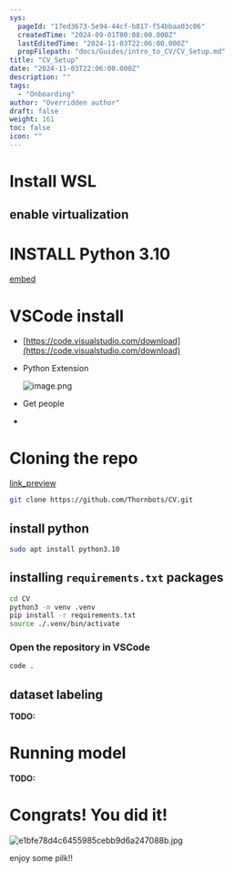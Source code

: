 ```yaml
---
sys:
  pageId: "17ed3673-5e94-44cf-b817-f54bbaa03c06"
  createdTime: "2024-09-01T00:08:00.000Z"
  lastEditedTime: "2024-11-03T22:06:00.000Z"
  propFilepath: "docs/Guides/intro_to_CV/CV_Setup.md"
title: "CV_Setup"
date: "2024-11-03T22:06:00.000Z"
description: ""
tags:
  - "Onboarding"
author: "Overridden author"
draft: false
weight: 161
toc: false
icon: ""
---
```


# Install WSL

## enable virtualization

# INSTALL Python 3.10

[embed](https://www.rose-hulman.edu/class/csse/csse132/2425a/labs/prelab1-wsl2.html)

# VSCode install

- [https://code.visualstudio.com/download](https://code.visualstudio.com/download)
- Python Extension

	![image.png](https://prod-files-secure.s3.us-west-2.amazonaws.com/d518164a-d88e-44d1-a4ee-3adb3bd8bce0/d82b6650-a5e4-4d3c-b8c9-93d817dae00e/image.png?X-Amz-Algorithm=AWS4-HMAC-SHA256&X-Amz-Content-Sha256=UNSIGNED-PAYLOAD&X-Amz-Credential=ASIAZI2LB466VOSSPBRI%2F20250704%2Fus-west-2%2Fs3%2Faws4_request&X-Amz-Date=20250704T161047Z&X-Amz-Expires=3600&X-Amz-Security-Token=IQoJb3JpZ2luX2VjECgaCXVzLXdlc3QtMiJHMEUCIQC4YFBI0nDhSOioeYHpgbYpUNzRLLKS%2BXvzJKoHILJIHQIgRtJY23lfaC1Vc%2Br4BQNn192FN9%2BgthhxKuYRO8b%2FsiYq%2FwMIMRAAGgw2Mzc0MjMxODM4MDUiDO7FXiXRkODWCRBrTSrcA2HGzDVBVHVf0wl7qI2bQKHGtOZ60MHuOC9ona%2Bnwr0z6i08WCfYUjfMvXiBVnJXUKyM9QTQIZIwF8hsddz990HInOaAZVGxQhPMDSnlIvwCPNf8IeZbBsOqng2VEroKHyu3t10O7SQnX%2FOnRAvmRaS5u1BLgq55DBQp5ZNuRFb5sZkTqYHC96wC%2BuFajM%2FeSj5M%2BhtQyv7f0rTt%2BBp%2FMln3GhLzWjmbSeSScOtMn9kaJG3mQfAH6DHnJdH1GtbmAYSmZBXnuwDe%2Bg7ojusTPH%2FLMO%2Bcvn49Xpm%2Ff198m1FDh25chNK9whBxlzCS61OpeG0r3FsF8vnr%2B9xDGZZCUvRljDow2LJ0oKQrshEKcOh5Lx03eTUkSCbH9LIaNlfyTPpjRqiySzkyT%2FkYd2OMNiLx9LSBqI%2Fbd0nrOE3KWc7BXs%2FAshCTXULmtismeWwfpQYoipBUc9NBeVrRxrTw%2F7P0DUjpurKSl10%2Bqe2p99mKMMzPYR%2B9P75gzjaLbRFXNIAD4DszN9yoxa2Q3l764Y1Vq93Z4P5YzWR%2BDOKXSLxWOX2p5wwuEDvXvUwrwAKCQD8vbwdsFRWtaLWQIPWPXH3%2FTxR4EvrlkFAwXBifyDnxmT1Z1X003CjxdnVSMOjsn8MGOqUBGwOYtfPumuFHC%2BrfGfL6LEuaHoBfGN9wBdIcR%2FxQBFAq1SzwfuFXrrXMHauadgWvwKa4WgOxG69aH%2FUFYZTtLdhqyIMY1v52JV1z%2Blbk3z4yB%2BKYzg%2FZJrVA4aTMNagD4el4JZHXcBZyG%2B1zxh25YLDixF8bU9HGTV8%2FazQ734A%2Bi9oka8ePW9deqgIFoOAkEr4heiDqbeKIO5zHx%2B1Yywv5v0yF&X-Amz-Signature=2705d4b9e24f52576369a5a686284a3dc6fd6d7b0072decd674cb87c1c381d5c&X-Amz-SignedHeaders=host&x-amz-checksum-mode=ENABLED&x-id=GetObject)
- Get people
- 

# Cloning the repo

[link_preview](https://github.com/Thornbots/CV/)

```bash
git clone https://github.com/Thornbots/CV.git
```

## install python

```bash
sudo apt install python3.10
```

## installing `requirements.txt` packages

```bash
cd CV
python3 -m venv .venv
pip install -r requirements.txt
source ./.venv/bin/activate
```

### Open the repository in VSCode

```bash
code .
```

## dataset labeling  

**TODO:**

# Running model

**TODO:**

# Congrats! You did it!

![e1bfe78d4c6455985cebb9d6a247088b.jpg](https://prod-files-secure.s3.us-west-2.amazonaws.com/d518164a-d88e-44d1-a4ee-3adb3bd8bce0/7d1ce04e-65d6-40c8-814d-754280e9515a/e1bfe78d4c6455985cebb9d6a247088b.jpg?X-Amz-Algorithm=AWS4-HMAC-SHA256&X-Amz-Content-Sha256=UNSIGNED-PAYLOAD&X-Amz-Credential=ASIAZI2LB4663JJIU3OE%2F20250704%2Fus-west-2%2Fs3%2Faws4_request&X-Amz-Date=20250704T161042Z&X-Amz-Expires=3600&X-Amz-Security-Token=IQoJb3JpZ2luX2VjECgaCXVzLXdlc3QtMiJHMEUCIFF1kBapQ9LL0amyuk3%2FP0SQ7on8AMwNdE9seFzUCdgrAiEAh6pPd%2Fx%2F%2Bg2RYq5yE5qxCxtHfWe%2BjfxpzXcFa1JBJ7Eq%2FwMIMRAAGgw2Mzc0MjMxODM4MDUiDE3IFLY4CG%2BfrV%2FmCCrcA0NQaqYXkwHWJ0RK6UxFbkPbwaYmqx5h9%2BDblqa2JVIlDs2uGgVFcWNzbWFP5PVKdmKTME%2B%2BeXln2fHupMXZroMlgdsZEc9xCWwCrOmRbL7F8gFymL9hl4OAvk2VBOoR7QHZreG8mZosfYFlzpsCOp6aL0qh4L6OszEqvUGgdtQXYiomjIuKRS6hjqxf5havHU9OaDuVu5GNudiYUu%2Fs%2Bk56yvIOwoxCXypLEqfx9zt1aH506w0718%2FB0KqIkOEwfNIG6%2BPquOBqIXq0P%2BpCaTTDY35386%2B%2B2WC4frHYsPqTCeege3twA9Z%2FgLVWbCwPi4IP2uuuXaC%2BNIsIOMz2rJUDWdozLQWjP7KEdLXxnzGYVv%2BDjDPdA8zL9b3IM3iRfIc%2BHzld7MhLCm7XkxZ2CLIPlyRs29xNO%2BmnjpRhR8iKfdBfsFg%2B51KAU4feamjk18e80tuST8%2FXF6BN6GD0%2BwVFSiyokYd0c1Kk9cDxUIq5QHMfMqRfF%2B3pKV0u59%2FBZnC0im7R2Cu4I94GRkYXrJtnPZ5GrpkdXYKVERa3AZrsi44xpo3oDvIbG%2FiGX%2BTM2Iow%2FRHAoHz%2BnOOMj50Ey%2FpWQVhuR5Na7zaMddIgQoXg8LiLsIAgEA4Kb97CMLDsn8MGOqUBQ88CghRPOoMwFK9WUUGh%2FRTU5o6veUXQFebwLOLTjn1s95LDYy4yLjbG7QFJ3yVo7yX73PEh5xhsTeXM9UT%2ByU2%2FVZNxuTv2wEvtMVefi94%2B7%2F27J0NEE7Jzy7s1d%2F2cQbO93WG9AJhvqtwV3EmMhWnGLydoyLRqwHSOUhxATOj1Ioch9H1Izt%2BfN4TNcDkQavN8wB%2FVVE7eZYIhViWueEu4sR70&X-Amz-Signature=c559cc3e7a68e398dc1bfabaa6d7d7204af2bd4de2ac7bffe2a23758ba7a2583&X-Amz-SignedHeaders=host&x-amz-checksum-mode=ENABLED&x-id=GetObject)

enjoy some pilk!!
